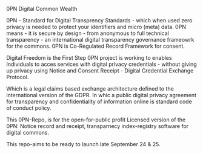 0PN Digital Common Wealth

0PN - Standard for Digital Transprency Standards  - which when used zero privacy is needed to protect your identifiers and micro (meta) data. 
0PN means - it is secure by design - from anonymous to full technical transparency - an international digital transparency governance frameowrk for the commons. 
0PN is Co-Regulated Record Framework for consent. 

Digital Freedom is the First Step
0PN project is working to enables Individuals to acces  services with digital privacy credentials - without giving up privacy using Notice and Consent Receipt - Digital Credential Exchange Protocol. 

Which is a legal claims based exchange architecture defined to the international version of the GDPR. In whic a  public digital privacy agreement for transparency and confidentiality of information online is standard code of conduct policy. 

This 0PN-Repo, is for the open-for-public profit Licensed version of the 0PN: Notice record and receipt, transparnecy index-registry software for digital commons.

This repo-aims to be ready to launch late September 24 & 25. 
